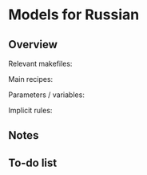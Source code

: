 # Models for Russian


## Overview

Relevant makefiles:

Main recipes:

Parameters / variables:

Implicit rules:



## Notes

## To-do list

